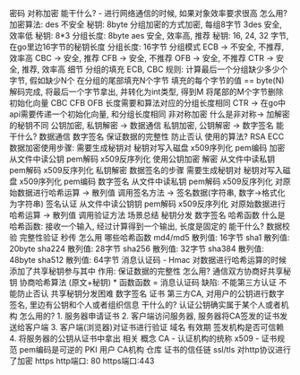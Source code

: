 密码
	对称加密
		能干什么? - 进行网络通信的时候, 如果对象效率要求很高
		怎么用?
			加密算法:
				des
					不安全
					秘钥: 8byte
					分组加密的方式加密, 每组8字节
				3des
					安全, 效率低
					秘钥: 8*3
					分组长度: 8byte
				aes
					安全, 效率高, 推荐
					秘钥: 16, 24, 32 字节, 在go里边16字节的秘钥长度
					分组长度: 16字节
			分组模式
				ECB -> 不安全, 不推荐, 效率高
				CBC -> 安全, 推荐
				CFB -> 安全, 不推荐
				OFB -> 安全, 不推荐
				CTR -> 安全, 推荐, 效率高
			细节
				分组的填充
					ECB, CBC
					规则: 
						计算最后一个分组缺少多少个字节, 假如缺少N个
						在分组的尾部填充N个字节
						填充的每个字节的值 == byte(N)
						解码完成, 将最后一个字节拿出, 并转化为int类型, 得到M
						将尾部的M个字节删除
				初始化向量
					CBC
					CFB
					OFB
					长度需要和算法对应的分组长度相同
					CTR -> 在go中api需要传递一个初始化向量, 和分组长度相同
	非对称加密
		什么是非对称-> 加解密的秘钥不同
			公钥加密, 私钥解密 -> 数据通信
			私钥加密, 公钥解密 -> 数字签名
		能干什么?
			数据通信
			数字签名
			保证数据的完整性
			防止否认
		使用的算法?
			RSA
			ECC
		数据加密使用步骤:
			需要生成秘钥对
			秘钥对写入磁盘
				x509序列化
				pem编码
			加密
				从文件中读公钥
					pem解码
					x509反序列化
				使用公钥加密
			解密
				从文件中读私钥
					pem解码
					x509反序列化
				私钥解密
		数据签名的步骤
			需要生成秘钥对
			秘钥对写入磁盘
				x509序列化
				pem编码
			数字签名
				从文件中读私钥
					pem解码
					x509反序列化
				对原始数据进行哈希运算 -> 散列值
				调用签名方法 -> 签名数据(字符串, 数字->格式化为字符串)
			签名认证
				从文件中读公钥钥
					pem解码
					x509反序列化
				对原始数据进行哈希运算 -> 散列值
				调用验证方法
		场景总结
			秘钥分发
			数字签名
	哈希函数
		什么是哈希函数: 接收一个输入, 经过计算得到一个输出, 长度是固定的
		能干什么?
			数据校验
			完整性验证
			秒传
		怎么用
			哪些哈希函数
				md4/md5
					散列值: 16字节
				sha1
					散列值: 20byte
				sha224
					散列值: 28字节
				sha256
					散列值: 32字节
				sha384
					散列值: 48byte
				sha512
					散列值: 64字节
	消息认证码 - Hmac
		对数据进行哈希运算的时候添加了共享秘钥参与其中
		作用: 保证数据的完整性
		怎么用?
			通信双方协商好共享秘钥
			协商哈希算法
			(原文+秘钥) * 函数函数 = 消息认证码
		缺陷:
			不能第三方认证
			不能防止否认
			共享秘钥分发困难
	数字签名
	证书
		第三方CA, 对用户的公钥进行数字签名, 里边有公钥和个人或者组织信息
		干什么的?
			认证公钥确实属于某个人或者机构
		怎么用的?
			1. 服务器申请证书
			2. 客户端访问服务器, 服务器将CA签发的证书发送给客户端
			3. 客户端(浏览器)对证书进行验证
				域名
				有效期
				签发机构是否可信赖
			4. 将服务器的公钥从证书中拿出
		相关 概念
			CA - 认证机构的统称
			x509 - 证书规范
			pem编码是可逆的
			PKI
				用户
				CA机构
				仓库
			证书的信任链
		ssl/tls
			对http协议进行了加密
				https
			http端口: 80
			https端口:443